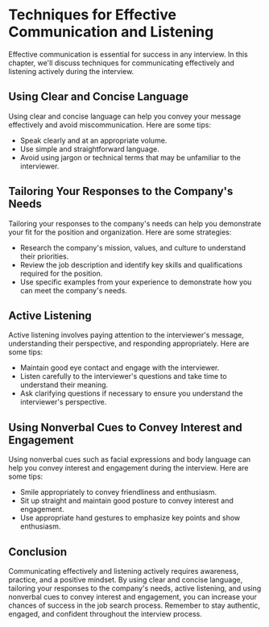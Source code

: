 Techniques for Effective Communication and Listening
===============================================================================================================

Effective communication is essential for success in any interview. In this chapter, we'll discuss techniques for communicating effectively and listening actively during the interview.

Using Clear and Concise Language
--------------------------------

Using clear and concise language can help you convey your message effectively and avoid miscommunication. Here are some tips:

* Speak clearly and at an appropriate volume.
* Use simple and straightforward language.
* Avoid using jargon or technical terms that may be unfamiliar to the interviewer.

Tailoring Your Responses to the Company's Needs
-----------------------------------------------

Tailoring your responses to the company's needs can help you demonstrate your fit for the position and organization. Here are some strategies:

* Research the company's mission, values, and culture to understand their priorities.
* Review the job description and identify key skills and qualifications required for the position.
* Use specific examples from your experience to demonstrate how you can meet the company's needs.

Active Listening
----------------

Active listening involves paying attention to the interviewer's message, understanding their perspective, and responding appropriately. Here are some tips:

* Maintain good eye contact and engage with the interviewer.
* Listen carefully to the interviewer's questions and take time to understand their meaning.
* Ask clarifying questions if necessary to ensure you understand the interviewer's perspective.

Using Nonverbal Cues to Convey Interest and Engagement
------------------------------------------------------

Using nonverbal cues such as facial expressions and body language can help you convey interest and engagement during the interview. Here are some tips:

* Smile appropriately to convey friendliness and enthusiasm.
* Sit up straight and maintain good posture to convey interest and engagement.
* Use appropriate hand gestures to emphasize key points and show enthusiasm.

Conclusion
----------

Communicating effectively and listening actively requires awareness, practice, and a positive mindset. By using clear and concise language, tailoring your responses to the company's needs, active listening, and using nonverbal cues to convey interest and engagement, you can increase your chances of success in the job search process. Remember to stay authentic, engaged, and confident throughout the interview process.
